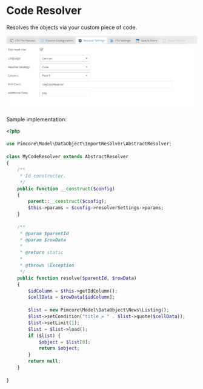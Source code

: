 # Code Resolver

Resolves the objects via your custom piece of code.

![Settings](../../../img/resolver/code_resolver.png)

Sample implementation:

```php
<?php

use Pimcore\Model\DataObject\ImportResolver\AbstractResolver;

class MyCodeResolver extends AbstractResolver
{
    /**
     * Id constructor.
     */
    public function __construct($config)
    {
        parent::__construct($config);
        $this->params = $config->resolverSettings->params;
    }

    /**
     * @param $parentId
     * @param $rowData
     *
     * @return static
     *
     * @throws \Exception
     */
    public function resolve($parentId, $rowData)
    {
        $idColumn = $this->getIdColumn();
        $cellData = $rowData[$idColumn];

        $list = new Pimcore\Model\DataObject\News\Listing();
        $list->setCondition("title = " . $list->quote($cellData));
        $list->setLimit(1);
        $list = $list->load();
        if ($list) {
            $object = $list[0];
            return $object;
        }
        return null;
    }

}
```